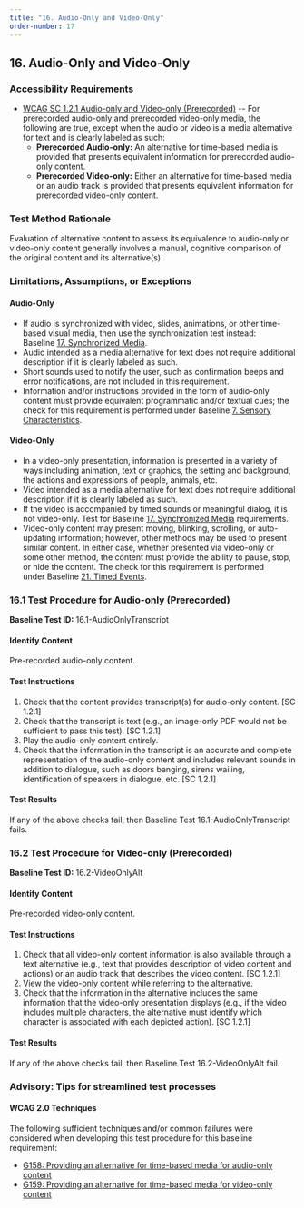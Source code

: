 ```yaml
---
title: "16. Audio-Only and Video-Only"
order-number: 17
---
```

## 16. Audio-Only and Video-Only

### Accessibility Requirements

-   [WCAG SC 1.2.1 Audio-only and Video-only (Prerecorded)](https://www.w3.org/TR/UNDERSTANDING-WCAG20/media-equiv-av-only-alt.html) -- For prerecorded audio-only and prerecorded video-only media, the following are true, except when the audio or video is a media alternative for text and is clearly labeled as such:
    -   **Prerecorded Audio-only:** An alternative for time-based media is provided that presents equivalent information for prerecorded audio-only content.
    -   **Prerecorded Video-only:** Either an alternative for time-based media or an audio track is provided that presents equivalent information for prerecorded video-only content.

### Test Method Rationale

Evaluation of alternative content to assess its equivalence to audio-only or video-only content generally involves a manual, cognitive comparison of the original content and its alternative(s).

### Limitations, Assumptions, or Exceptions

#### Audio-Only

-   If audio is synchronized with video, slides, animations, or other time-based visual media, then use the synchronization test instead: Baseline [17. Synchronized Media](../17SyncMedia).
-   Audio intended as a media alternative for text does not require additional description if it is clearly labeled as such.
-   Short sounds used to notify the user, such as confirmation beeps and error notifications, are not included in this requirement.
-   Information and/or instructions provided in the form of audio-only content must provide equivalent programmatic and/or textual cues; the check for this requirement is performed under Baseline [7. Sensory Characteristics](../07Sensory).

#### Video-Only

-   In a video-only presentation, information is presented in a variety of ways including animation, text or graphics, the setting and background, the actions and expressions of people, animals, etc.
-   Video intended as a media alternative for text does not require additional description if it is clearly labeled as such.
-   If the video is accompanied by timed sounds or meaningful dialog, it is not video-only. Test for Baseline [17. Synchronized Media](../17SyncMedia) requirements.
-   Video-only content may present moving, blinking, scrolling, or auto-updating information; however, other methods may be used to present similar content. In either case, whether presented via video-only or some other method, the content must provide the ability to pause, stop, or hide the content. The check for this requirement is performed under Baseline [21. Timed Events](../21TimedEvents).

### 16.1 Test Procedure for Audio-only (Prerecorded)

**Baseline Test ID:** 16.1-AudioOnlyTranscript

#### Identify Content

<p id="1IC">Pre-recorded audio-only content.</p>

#### Test Instructions

<ol id="1TI">
    <li id="1TI-1">Check that the content provides transcript(s) for audio-only content. [SC 1.2.1]</li>
    <li id="1TI-2">Check that the transcript is text (e.g., an image-only PDF would not be sufficient to pass this test). [SC 1.2.1]</li>
    <li id="1TI-3">Play the audio-only content entirely.</li>
    <li id="1TI-4">Check that the information in the transcript is an accurate and complete representation of the audio-only content and includes relevant sounds in addition to dialogue, such as doors banging, sirens wailing, identification of speakers in dialogue, etc. [SC 1.2.1]</li>
</ol>

#### Test Results
<p id="1TR">If any of the above checks fail, then Baseline Test 16.1-AudioOnlyTranscript fails.</p>

### 16.2 Test Procedure for Video-only (Prerecorded)

**Baseline Test ID:** 16.2-VideoOnlyAlt

#### Identify Content

<p id="2IC">Pre-recorded video-only content.</p>

#### Test Instructions

<ol id="2TI">
    <li id="2TI-1">Check that all video-only content information is also available through a text alternative (e.g., text that provides description of video content and actions) or an audio track that describes the video content. [SC 1.2.1]</li>
    <li id="2TI-2">View the video-only content while referring to the alternative.</li>
    <li id="2TI-3">Check that the information in the alternative includes the same information that the video-only presentation displays (e.g., if the video includes multiple characters, the alternative must identify which character is associated with each depicted action). [SC 1.2.1]</li>
</ol>

#### Test Results

<p id="2TR">If any of the above checks fail, then Baseline Test 16.2-VideoOnlyAlt fail.</p>

### Advisory: Tips for streamlined test processes

#### WCAG 2.0 Techniques

The following sufficient techniques and/or common failures were considered when developing this test procedure for this baseline requirement:
-   [G158: Providing an alternative for time-based media for audio-only content](https://www.w3.org/TR/WCAG20-TECHS/G158.html)
-   [G159: Providing an alternative for time-based media for video-only content](https://www.w3.org/TR/WCAG20-TECHS/G159.html)
